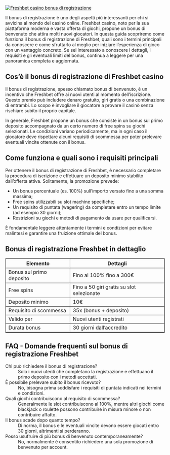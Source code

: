 [![Freshbet casino bonus di registrazione](https://123-caf.pages.dev/gitsignup.png)](https://vrmoo.ru/Bt82HjjY)

<p>Il bonus di registrazione è uno degli aspetti più interessanti per chi si avvicina al mondo dei casinò online. Freshbet casino, noto per la sua piattaforma moderna e vasta offerta di giochi, propone un bonus di benvenuto che attira molti nuovi giocatori. In questa guida scopriremo come funziona il bonus di registrazione di Freshbet, quali sono i termini principali da conoscere e come sfruttarlo al meglio per iniziare l’esperienza di gioco con un vantaggio concreto. Se sei interessato a conoscere i dettagli, i requisiti e gli eventuali limiti del bonus, continua a leggere per una panoramica completa e aggiornata.</p>  <h2>Cos’è il bonus di registrazione di Freshbet casino</h2> <p>Il bonus di registrazione, spesso chiamato bonus di benvenuto, è un incentivo che Freshbet offre ai nuovi utenti al momento dell’iscrizione. Questo premio può includere denaro gratuito, giri gratis o una combinazione di entrambi. Lo scopo è invogliare il giocatore a provare il casinò senza rischiare subito il proprio capitale.</p> <p>In generale, Freshbet propone un bonus che consiste in un bonus sul primo deposito accompagnato da un certo numero di free spins su giochi selezionati. Le condizioni variano periodicamente, ma in ogni caso il giocatore deve rispettare alcuni requisiti di scommessa per poter prelevare eventuali vincite ottenute con il bonus.</p>  <h2>Come funziona e quali sono i requisiti principali</h2> <p>Per ottenere il bonus di registrazione di Freshbet, è necessario completare la procedura di iscrizione e effettuare un deposito minimo stabilito dall’offerta attiva. Solitamente, la promozione prevede:</p> <ul> <li>Un bonus percentuale (es. 100%) sull’importo versato fino a una somma massima;</li> <li>Free spins utilizzabili su slot machine specifiche;</li> <li>Un requisito di puntata (wagering) da completare entro un tempo limite (ad esempio 30 giorni);</li> <li>Restrizioni su giochi e metodi di pagamento da usare per qualificarsi.</li> </ul> <p>È fondamentale leggere attentamente i termini e condizioni per evitare malintesi e garantire una fruizione ottimale del bonus.</p>  <h2>Bonus di registrazione Freshbet in dettaglio</h2> <table border="1" cellspacing="0" cellpadding="5"> <thead> <tr> <th>Elemento</th> <th>Dettagli</th> </tr> </thead> <tbody> <tr> <td>Bonus sul primo deposito</td> <td>Fino al 100% fino a 300€</td> </tr> <tr> <td>Free spins</td> <td>Fino a 50 giri gratis su slot selezionate</td> </tr> <tr> <td>Deposito minimo</td> <td>10€</td> </tr> <tr> <td>Requisito di scommessa</td> <td>35x (bonus + deposito)</td> </tr> <tr> <td>Valido per</td> <td>Nuovi utenti registrati</td> </tr> <tr> <td>Durata bonus</td> <td>30 giorni dall’accredito</td> </tr> </tbody> </table>  <h2>FAQ - Domande frequenti sul bonus di registrazione Freshbet</h2> <dl> <dt>Chi può richiedere il bonus di registrazione?</dt> <dd>Solo i nuovi utenti che completano la registrazione e effettuano il primo deposito con i metodi accettati.</dd>  <dt>È possibile prelevare subito il bonus ricevuto?</dt> <dd>No, bisogna prima soddisfare i requisiti di puntata indicati nei termini e condizioni.</dd>  <dt>Quali giochi contribuiscono al requisito di scommessa?</dt> <dd>Generalmente le slot contribuiscono al 100%, mentre altri giochi come blackjack o roulette possono contribuire in misura minore o non contribuire affatto.</dd>  <dt>Il bonus scade dopo quanto tempo?</dt> <dd>Di norma, il bonus e le eventuali vincite devono essere giocati entro 30 giorni, altrimenti si perderanno.</dd>  <dt>Posso usufruire di più bonus di benvenuto contemporaneamente?</dt> <dd>No, normalmente è consentito richiedere una sola promozione di benvenuto per account.</dd> </dl>